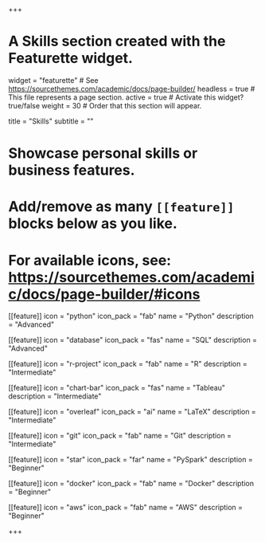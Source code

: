 +++
# A Skills section created with the Featurette widget.
widget = "featurette"  # See https://sourcethemes.com/academic/docs/page-builder/
headless = true  # This file represents a page section.
active = true  # Activate this widget? true/false
weight = 30  # Order that this section will appear.

title = "Skills"
subtitle = ""

# Showcase personal skills or business features.
# 
# Add/remove as many `[[feature]]` blocks below as you like.
# 
# For available icons, see: https://sourcethemes.com/academic/docs/page-builder/#icons

[[feature]]
  icon = "python"
  icon_pack = "fab"
  name = "Python"
  description = "Advanced" 
  
[[feature]]
  icon = "database"
  icon_pack = "fas"
  name = "SQL"
  description = "Advanced" 

[[feature]]
  icon = "r-project"
  icon_pack = "fab"
  name = "R"
  description = "Intermediate"
  
  
[[feature]]
 icon = "chart-bar"
 icon_pack = "fas"
 name = "Tableau"
 description = "Intermediate"
 
[[feature]]
 icon = "overleaf"
 icon_pack = "ai"
 name = "LaTeX"
 description = "Intermediate"
  
[[feature]]
  icon = "git"
  icon_pack = "fab"
  name = "Git"
  description = "Intermediate"
  
[[feature]]
  icon = "star"
  icon_pack = "far"
  name = "PySpark"
  description = "Beginner"
  
[[feature]]
  icon = "docker"
  icon_pack = "fab"
  name = "Docker"
  description = "Beginner"
  
[[feature]]
  icon = "aws"
  icon_pack = "fab"
  name = "AWS"
  description = "Beginner"

+++
